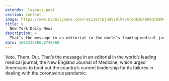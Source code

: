 ```yaml
--- 
extends: _layouts.post 
section: content 
image: https://www.nydailynews.com/resizer/EjUuV79lk4vnToD6zBFbh0qlK8M=/1200x0/top/cloudfront-us-east-1.images.arcpublishing.com/tronc/C6PK7P6ZBJGNHA7C4U2PAPMYNU.jpg 
title: > 
  New York Daily News 
description: > 
  That’s the message in an editorial in the world’s leading medical journal, the New England Journal of Medicine, which urged Americans to boot out the country’s current leadership for its failures in dealing with the coronavirus pandemic. 
date: 1602212080.0748968 
--- 
```

Vote. Them. Out. That’s the message in an editorial in the world’s leading medical journal, the New England Journal of Medicine, which urged Americans to boot out the country’s current leadership for its failures in dealing with the coronavirus pandemic.